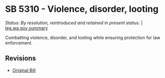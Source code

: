 # SB 5310 - Violence, disorder, looting
*Status: By resolution, reintroduced and retained in present status.* | [leg.wa.gov summary](https://app.leg.wa.gov/billsummary?BillNumber=5310&Year=2021)

Combatting violence, disorder, and looting while ensuring protection for law enforcement.

## Revisions
* [Original Bill](1/)